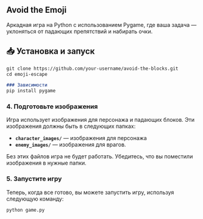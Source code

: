 ## Avoid the Emoji

Аркадная игра на Python с использованием Pygame, где ваша задача — уклоняться от падающих препятствий и набирать очки.

## 📥 Установка и запуск

```markdown
git clone https://github.com/your-username/avoid-the-blocks.git
cd emoji-escape

### Зависимости
pip install pygame
```

### 4. Подготовьте изображения

Игра использует изображения для персонажа и падающих блоков. Эти изображения должны быть в следующих папках:

- **`character_images/`** — изображения для персонажа
- **`enemy_images/`** — изображения для врагов.

Без этих файлов игра не будет работать. Убедитесь, что вы поместили изображения в нужные папки.

### 5. Запустите игру

Теперь, когда все готово, вы можете запустить игру, используя следующую команду:

```bash
python game.py
```
